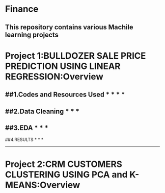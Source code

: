 # Finance
This repository contains various Machile learning projects
---
# Project 1:BULLDOZER SALE PRICE PREDICTION USING LINEAR REGRESSION:Overview
 ##1.Codes and Resources Used
 *
 *
 *
 *
---
 ##2.Data Cleaning
 *
 *
 *
---
 ##3.EDA
 *
 *
 *
---

 ##4.RESULTS
 *
 *
 *
 
 ---
 
 # Project 2:CRM CUSTOMERS CLUSTERING USING PCA and K-MEANS:Overview
